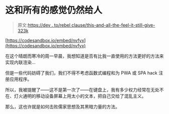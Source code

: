 # 这和所有的感觉仍然给人

> 原文:[https://dev . to/rebel clause/this-and-all-the-feel-it-still-give-323k](https://dev.to/rebelclause/this-and-all-the-feels-it-still-gives-323k)

[https://codesandbox.io/embed/nvfyx](https://codesandbox.io/embed/nvfyx)

在这个晴朗而寒冷的周一早晨，我想知道是否有比我一直使用的方法更好的方法来实现内联渲染...

但是一些代码妨碍了我们，我们不得不考虑函数式编程和为 PWA 或 SPA hack 注册应用程序。

所以，我被提醒了——这不是第一次了——在键盘上，我有多少权力经常在无处不在、灯火通明的移动设备屏幕上用太小的文本，把自己交给了混乱主义。

那么，这也许就是如何击败儒家思想及其黑暗力量的方法。